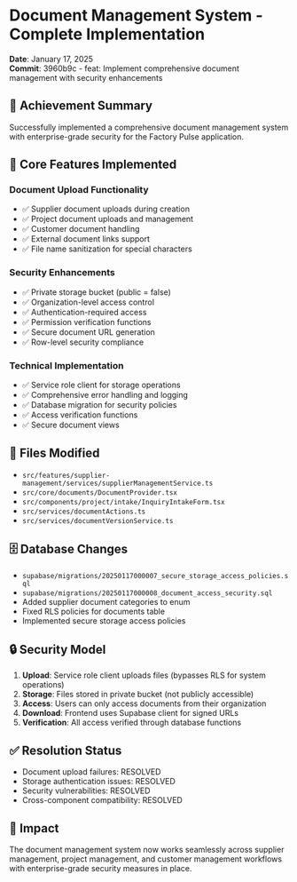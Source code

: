 # Document Management System - Complete Implementation

**Date**: January 17, 2025  
**Commit**: 3960b9c - feat: Implement comprehensive document management with security enhancements

## 🎯 Achievement Summary
Successfully implemented a comprehensive document management system with enterprise-grade security for the Factory Pulse application.

## 🔧 Core Features Implemented

### Document Upload Functionality
- ✅ Supplier document uploads during creation
- ✅ Project document uploads and management
- ✅ Customer document handling
- ✅ External document links support
- ✅ File name sanitization for special characters

### Security Enhancements
- ✅ Private storage bucket (public = false)
- ✅ Organization-level access control
- ✅ Authentication-required access
- ✅ Permission verification functions
- ✅ Secure document URL generation
- ✅ Row-level security compliance

### Technical Implementation
- ✅ Service role client for storage operations
- ✅ Comprehensive error handling and logging
- ✅ Database migration for security policies
- ✅ Access verification functions
- ✅ Secure document views

## 📁 Files Modified
- `src/features/supplier-management/services/supplierManagementService.ts`
- `src/core/documents/DocumentProvider.tsx`
- `src/components/project/intake/InquiryIntakeForm.tsx`
- `src/services/documentActions.ts`
- `src/services/documentVersionService.ts`

## 🗄️ Database Changes
- `supabase/migrations/20250117000007_secure_storage_access_policies.sql`
- `supabase/migrations/20250117000008_document_access_security.sql`
- Added supplier document categories to enum
- Fixed RLS policies for documents table
- Implemented secure storage access policies

## 🔒 Security Model
1. **Upload**: Service role client uploads files (bypasses RLS for system operations)
2. **Storage**: Files stored in private bucket (not publicly accessible)
3. **Access**: Users can only access documents from their organization
4. **Download**: Frontend uses Supabase client for signed URLs
5. **Verification**: All access verified through database functions

## ✅ Resolution Status
- Document upload failures: RESOLVED
- Storage authentication issues: RESOLVED
- Security vulnerabilities: RESOLVED
- Cross-component compatibility: RESOLVED

## 🚀 Impact
The document management system now works seamlessly across supplier management, project management, and customer management workflows with enterprise-grade security measures in place.
